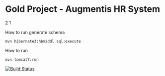 Gold Project - Augmentis HR System
==================================

2
1

How to run generate schema

    mvn hibernate3:hbm2ddl sql:execute

How to run

    mvn tomcat7:run


[![Build
Status](https://travis-ci.org/AugHrSystem/AugHrSystem.svg)](https://travis-ci.org/AugHrSystem/AugHrSystem)
